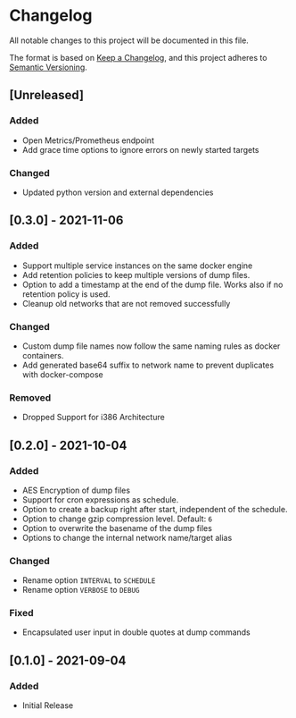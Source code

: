 # Changelog
All notable changes to this project will be documented in this file.

The format is based on [Keep a Changelog](https://keepachangelog.com/en/1.0.0/),
and this project adheres to [Semantic Versioning](https://semver.org/spec/v2.0.0.html).

## [Unreleased]
### Added
- Open Metrics/Prometheus endpoint
- Add grace time options to ignore errors on newly started targets

### Changed
- Updated python version and external dependencies

## [0.3.0] - 2021-11-06
### Added
- Support multiple service instances on the same docker engine
- Add retention policies to keep multiple versions of dump files.
- Option to add a timestamp at the end of the dump file. Works also if no retention policy is used.
- Cleanup old networks that are not removed successfully

### Changed
- Custom dump file names now follow the same naming rules as docker containers.
- Add generated base64 suffix to network name to prevent duplicates with docker-compose

### Removed
- Dropped Support for i386 Architecture

## [0.2.0] - 2021-10-04
### Added
- AES Encryption of dump files
- Support for cron expressions as schedule.
- Option to create a backup right after start, independent of the schedule.
- Option to change gzip compression level. Default: `6`
- Option to overwrite the basename of the dump files
- Options to change the internal network name/target alias

### Changed
- Rename option `INTERVAL` to `SCHEDULE`
- Rename option `VERBOSE` to `DEBUG`

### Fixed
- Encapsulated user input in double quotes at dump commands

## [0.1.0] - 2021-09-04
### Added
- Initial Release
